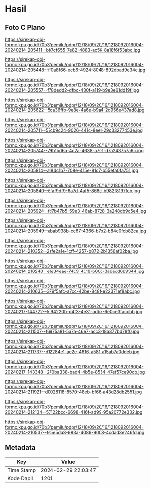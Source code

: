 # Hasil

## Foto C Plano

https://sirekap-obj-formc.kpu.go.id/70b3/pemilu/pdpr/12/18/09/20/16/1218092016004-20240214-205411--bb7cf655-7e82-4883-ac56-8a18f6f53abc.jpg

https://sirekap-obj-formc.kpu.go.id/70b3/pemilu/pdpr/12/18/09/20/16/1218092016004-20240214-205448--ff0a8f66-ecb6-4924-8048-892dbad9e34c.jpg

https://sirekap-obj-formc.kpu.go.id/70b3/pemilu/pdpr/12/18/09/20/16/1218092016004-20240214-205557--f78dedd2-dfbc-430f-a119-b9e3e61dd19f.jpg

https://sirekap-obj-formc.kpu.go.id/70b3/pemilu/pdpr/12/18/09/20/16/1218092016004-20240214-205622--5ca36ffb-9e8e-4a6e-b9a4-2d956e437ad8.jpg

https://sirekap-obj-formc.kpu.go.id/70b3/pemilu/pdpr/12/18/09/20/16/1218092016004-20240214-205711--57cb9c24-9026-441c-8ee1-29c33277453e.jpg

https://sirekap-obj-formc.kpu.go.id/70b3/pemilu/pdpr/12/18/09/20/16/1218092016004-20240214-205744--79b1bd6a-4c2a-4638-a701-d7a243757a6c.jpg

https://sirekap-obj-formc.kpu.go.id/70b3/pemilu/pdpr/12/18/09/20/16/1218092016004-20240214-205814--a184c1b7-708e-415e-81c7-b55efa0fa751.jpg

https://sirekap-obj-formc.kpu.go.id/70b3/pemilu/pdpr/12/18/09/20/16/1218092016004-20240214-205840--6faf9df9-6a7d-4af5-868d-b982f8197fcb.jpg

https://sirekap-obj-formc.kpu.go.id/70b3/pemilu/pdpr/12/18/09/20/16/1218092016004-20240214-205924--fd7b47b5-59e3-46ab-8728-3a248db9c5e4.jpg

https://sirekap-obj-formc.kpu.go.id/70b3/pemilu/pdpr/12/18/09/20/16/1218092016004-20240214-205949--abab938b-cc67-4366-b7b2-b84c0fcb82ca.jpg

https://sirekap-obj-formc.kpu.go.id/70b3/pemilu/pdpr/12/18/09/20/16/1218092016004-20240214-210352--2afe2a1e-1cff-4257-b872-2b1356af02ba.jpg

https://sirekap-obj-formc.kpu.go.id/70b3/pemilu/pdpr/12/18/09/20/16/1218092016004-20240214-210240--e1e34eae-74c9-4c18-b06c-3abacd6b9344.jpg

https://sirekap-obj-formc.kpu.go.id/70b3/pemilu/pdpr/12/18/09/20/16/1218092016004-20240214-210635--379f5afc-a7cc-42be-848f-e22371ef8abc.jpg

https://sirekap-obj-formc.kpu.go.id/70b3/pemilu/pdpr/12/18/09/20/16/1218092016004-20240217-144722--5f94220b-d4f3-4e31-adb5-6e0ce3faccbb.jpg

https://sirekap-obj-formc.kpu.go.id/70b3/pemilu/pdpr/12/18/09/20/16/1218092016004-20240214-211507--f6975a81-5a7a-46e7-acc3-18a377bd78f0.jpg

https://sirekap-obj-formc.kpu.go.id/70b3/pemilu/pdpr/12/18/09/20/16/1218092016004-20240214-211737--d12284e1-ae2e-4616-a581-a15ab7a0ddeb.jpg

https://sirekap-obj-formc.kpu.go.id/70b3/pemilu/pdpr/12/18/09/20/16/1218092016004-20240217-143348--270ba338-bad4-4b5e-8534-47ef57ce90cb.jpg

https://sirekap-obj-formc.kpu.go.id/70b3/pemilu/pdpr/12/18/09/20/16/1218092016004-20240214-211921--d0028118-8570-48eb-bf66-a43d28db2551.jpg

https://sirekap-obj-formc.kpu.go.id/70b3/pemilu/pdpr/12/18/09/20/16/1218092016004-20240214-212134--57122bcc-6698-416f-ad99-95a20772e332.jpg

https://sirekap-obj-formc.kpu.go.id/70b3/pemilu/pdpr/12/18/09/20/16/1218092016004-20240214-210537--fe5e5da8-983a-4089-9008-4cdad3e246fd.jpg


## Metadata

| Key        | Value               |
| ---------- | ------------------- |
| Time Stamp | 2024-02-29 22:03:47 |
| Kode Dapil | 1201                |




